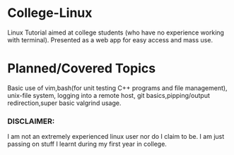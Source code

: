 # College-Linux
Linux Tutorial aimed at college students (who have no experience working with terminal). Presented as a web app for easy access and mass use.

# Planned/Covered Topics
Basic use of vim,bash(for unit testing C++ programs and file management), unix-file system, logging into a remote host, git basics,pipping/output redirection,super basic valgrind usage.

### DISCLAIMER:
I am not an extremely experienced linux user nor do I claim to be. I am just passing on stuff I learnt during my first year in college.
